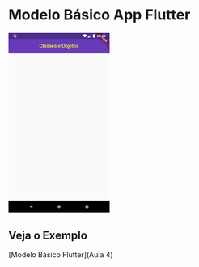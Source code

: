 # Modelo Básico App Flutter

<img src="https://github.com/boazmmbenevides/Senac/blob/master/Aulas%20Thiago/Aula4/Screenshot_1560966486.png" width="200">

## Veja o Exemplo

[Modelo Básico Flutter](Aula 4)
